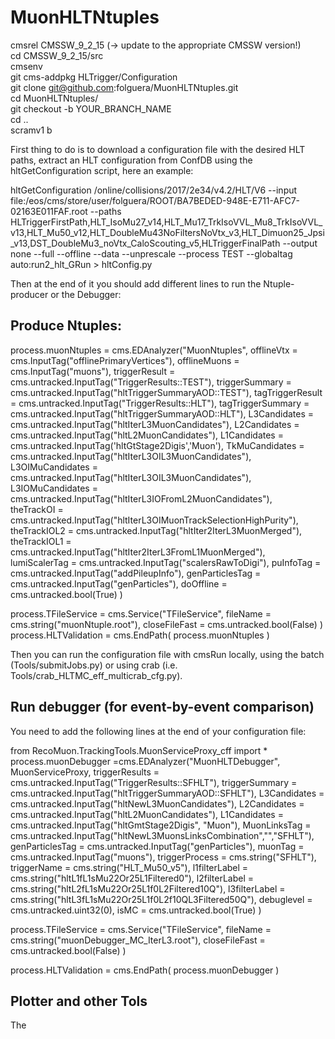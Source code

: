 # MuonHLTNtuples

cmsrel CMSSW_9_2_15  (-> update to the appropriate CMSSW version!)   
cd CMSSW_9_2_15/src  
cmsenv    
git cms-addpkg HLTrigger/Configuration    
git clone git@github.com:folguera/MuonHLTNtuples.git    
cd MuonHLTNtuples/  
git checkout -b YOUR_BRANCH_NAME    
cd ..  
scramv1 b   

First thing to do is to download a configuration file with the desired HLT paths, extract an HLT configuration from ConfDB using the hltGetConfiguration script, here an example: 

hltGetConfiguration /online/collisions/2017/2e34/v4.2/HLT/V6 --input file:/eos/cms/store/user/folguera/ROOT/BA7BEDED-948E-E711-AFC7-02163E011FAF.root  --paths HLTriggerFirstPath,HLT_IsoMu27_v14,HLT_Mu17_TrkIsoVVL_Mu8_TrkIsoVVL_v13,HLT_Mu50_v12,HLT_DoubleMu43NoFiltersNoVtx_v3,HLT_Dimuon25_Jpsi_v13,DST_DoubleMu3_noVtx_CaloScouting_v5,HLTriggerFinalPath --output none --full --offline --data --unprescale --process TEST --globaltag auto:run2_hlt_GRun > hltConfig.py

Then at the end of it you should add different lines to run the Ntuple-producer or the Debugger: 

## Produce Ntuples: 
process.muonNtuples = cms.EDAnalyzer("MuonNtuples",
                       offlineVtx               = cms.InputTag("offlinePrimaryVertices"),
                       offlineMuons             = cms.InputTag("muons"),
                       triggerResult            = cms.untracked.InputTag("TriggerResults::TEST"),
                       triggerSummary           = cms.untracked.InputTag("hltTriggerSummaryAOD::TEST"),
                       tagTriggerResult         = cms.untracked.InputTag("TriggerResults::HLT"),
                       tagTriggerSummary        = cms.untracked.InputTag("hltTriggerSummaryAOD::HLT"),
                       L3Candidates             = cms.untracked.InputTag("hltIterL3MuonCandidates"),
                       L2Candidates             = cms.untracked.InputTag("hltL2MuonCandidates"),
                       L1Candidates             = cms.untracked.InputTag('hltGtStage2Digis','Muon'), 
                       TkMuCandidates           = cms.untracked.InputTag("hltIterL3OIL3MuonCandidates"),
                       L3OIMuCandidates         = cms.untracked.InputTag("hltIterL3OIL3MuonCandidates"),
                       L3IOMuCandidates         = cms.untracked.InputTag("hltIterL3IOFromL2MuonCandidates"),         
                       theTrackOI               = cms.untracked.InputTag("hltIterL3OIMuonTrackSelectionHighPurity"), 
                       theTrackIOL2             = cms.untracked.InputTag("hltIter2IterL3MuonMerged"),
                       theTrackIOL1             = cms.untracked.InputTag("hltIter2IterL3FromL1MuonMerged"), 
                       lumiScalerTag            = cms.untracked.InputTag("scalersRawToDigi"),
                       puInfoTag                = cms.untracked.InputTag("addPileupInfo"),
                       genParticlesTag          = cms.untracked.InputTag("genParticles"),
                       doOffline                = cms.untracked.bool(True)
                       )

process.TFileService = cms.Service("TFileService",
                                   fileName = cms.string("muonNtuple.root"),
                                   closeFileFast = cms.untracked.bool(False)
                                   )
process.HLTValidation = cms.EndPath(
    process.muonNtuples
)

Then you can run the configuration file with cmsRun locally, using the batch (Tools/submitJobs.py) or using crab (i.e. Tools/crab_HLTMC_eff_multicrab_cfg.py). 

## Run debugger (for event-by-event comparison) 

You need to add the following lines at the end of your configuration file: 

from RecoMuon.TrackingTools.MuonServiceProxy_cff import *
process.muonDebugger =cms.EDAnalyzer("MuonHLTDebugger",
                                     MuonServiceProxy,
                                     triggerResults  = cms.untracked.InputTag("TriggerResults::SFHLT"),
                                     triggerSummary  = cms.untracked.InputTag("hltTriggerSummaryAOD::SFHLT"),
                                     L3Candidates    = cms.untracked.InputTag("hltNewL3MuonCandidates"),
                                     L2Candidates    = cms.untracked.InputTag("hltL2MuonCandidates"),
                                     L1Candidates    = cms.untracked.InputTag("hltGmtStage2Digis", "Muon"),
                                     MuonLinksTag    = cms.untracked.InputTag("hltNewL3MuonsLinksCombination","","SFHLT"),
                                     genParticlesTag = cms.untracked.InputTag("genParticles"),
                                     muonTag         = cms.untracked.InputTag("muons"),
                                     triggerProcess  = cms.string("SFHLT"),
                                     triggerName     = cms.string("HLT_Mu50_v5"),
                                     l1filterLabel   = cms.string("hltL1fL1sMu22Or25L1Filtered0"),
                                     l2filterLabel   = cms.string("hltL2fL1sMu22Or25L1f0L2Filtered10Q"),
                                     l3filterLabel   = cms.string("hltL3fL1sMu22Or25L1f0L2f10QL3Filtered50Q"),
                                     debuglevel      = cms.untracked.uint32(0),
                                     isMC            = cms.untracked.bool(True)
                                     )

process.TFileService = cms.Service("TFileService",
                                   fileName = cms.string("muonDebugger_MC_IterL3.root"),
                                   closeFileFast = cms.untracked.bool(False)
                                   )

process.HLTValidation = cms.EndPath(
    process.muonDebugger
)

## Plotter and other Tols

The 
